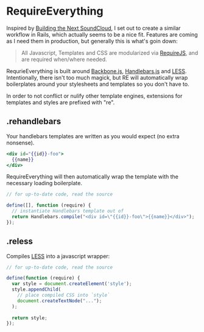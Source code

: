 # RequireEverything

Inspired by [Building the Next SoundCloud], I set out to create a similar
workflow in Rails, which actually seems to be a nice fit. Features are coming as
I need them in production, but generally this is what's goin down:

> All Javascript, Templates and CSS are modularized via [RequireJS], and are
> required when/where needed.

RequrieEverything is built around [Backbone.js], [Handlebars.js] and [LESS].
Intentionally, there isn't too much magick, but RE will automatically wrap
boilerplates around your stylesheets and templates so you don't have to.

In order to not conflict or nulify other template engines, extensions for
templates and styles are prefixed with "re".

## .rehandlebars

Your handlebars templates are written as you would expect (no extra nonsense).

```handlebars
<div id="{{id}}-foo">
  {{name}}
</div>
```

RequireEverything will then automatically wrap the template with the necessary
loading boilerplate.

```javascript
// for up-to-date code, read the source

define([], function (require) {
  // instantiate Handlebars template out of 
  return Handlebars.compile("<div id=\"{{id}}-foo\">{{name}}</div>");
});
```

## .reless

Compiles [LESS] into a javascript wrapper:


```javascript
// for up-to-date code, read the source

define(function (require) {
  var style = document.createElement('style');
  style.appendChild(
    // place compiled CSS into `style`
    document.createTextNode("...");
  );
  
  return style;
});
```

[Building the Next SoundCloud]: http://backstage.soundcloud.com/2012/06/building-the-next-soundcloud/
[RequireJS]: http://requirejs.org
[Backbone.js]: http://backbonejs.org
[Handlebars.js]: http://handlebarsjs.com/
[LESS]: http://lesscss.org/